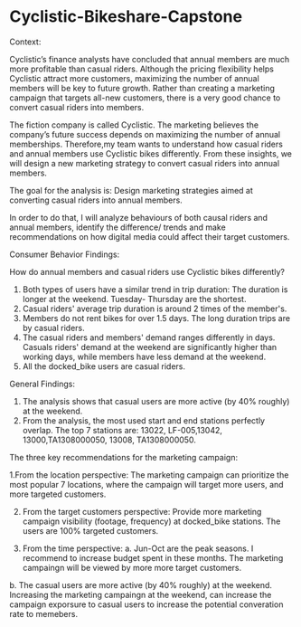 # Cyclistic-Bikeshare-Capstone

Context: 

Cyclistic’s finance analysts have concluded that annual members are much more profitable than casual riders. Although the pricing flexibility helps Cyclistic attract more customers, maximizing the number of annual members will be key to future growth. Rather than creating a marketing campaign that targets all-new customers,  there is a very good chance to convert casual riders into members. 

The fiction company is called Cyclistic. The marketing believes the company’s future success depends on maximizing the number of annual memberships. Therefore,my team wants to understand how casual riders and annual members use Cyclistic bikes differently. From these insights, we will design a new marketing strategy to convert casual riders into annual members.

The goal for the analysis is: Design marketing strategies aimed at converting casual riders into annual members. 

In order to do that, I will analyze behaviours of both causal riders and annual members, identify the difference/ trends and make recommendations on how digital media could affect their target customers.  

Consumer Behavior Findings: 

How do annual members and casual riders use Cyclistic bikes differently?
1. Both types of users have a similar trend in trip duration: The duration is longer at the weekend. Tuesday- Thursday are the shortest. 
2. Casual riders' average trip duration is around 2 times of the member's. 
3. Members do not rent bikes for over 1.5 days. The long duration trips are by casual riders.
4. The casual riders and members' demand ranges differently in days. Casuals riders' demand at the weekend are significantly higher than working days, while members have less demand at the weekend. 
5. All the docked_bike users are casual riders.

General Findings: 
1. The analysis shows that casual users are more active (by 40% roughly) at the weekend.
2. From the analysis, the most used start and end stations perfectly overlap. The top 7 stations are: 13022, LF-005,13042, 13000,TA1308000050, 13008, TA1308000050.  

The three key recommendations for the marketing campaign: 

1.From the location perspective: 
The marketing campaign can prioritize the most popular 7 locations, where the campaign will target more users, and more targeted customers.

2. From the target customers perspective: 
Provide more marketing campaign visibility (footage, frequency) at docked_bike stations. The users are 100% targeted customers.

3. From the time perspective:
  a. Jun-Oct are the peak seasons. I recommend to increase budget spent in these months. The marketing campaingn will be viewed by more more target customers.
   
  b. The casual users are more active (by 40% roughly) at the weekend. Increasing the marketing campaingn at the weekend, can increase the campaign exporsure to casual users to increase the potential converation rate to memebers.
